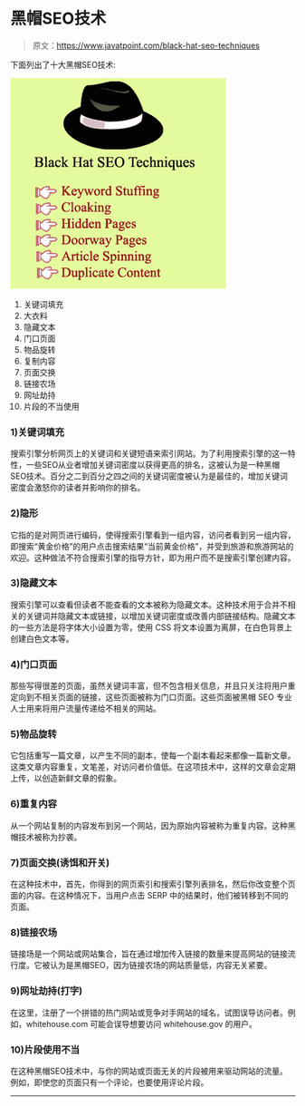 # 黑帽SEO技术

> 原文：<https://www.javatpoint.com/black-hat-seo-techniques>

下面列出了十大黑帽SEO技术:

![SEO Black hat seo techniques](img/fca7d94121c09825ccdb40f9b9425885.png)

1.  关键词填充
2.  大衣料
3.  隐藏文本
4.  门口页面
5.  物品旋转
6.  复制内容
7.  页面交换
8.  链接农场
9.  网址劫持
10.  片段的不当使用

### 1)关键词填充

搜索引擎分析网页上的关键词和关键短语来索引网站。为了利用搜索引擎的这一特性，一些SEO从业者增加关键词密度以获得更高的排名，这被认为是一种黑帽SEO技术。百分之二到百分之四之间的关键词密度被认为是最佳的，增加关键词密度会激怒你的读者并影响你的排名。

### 2)隐形

它指的是对网页进行编码，使得搜索引擎看到一组内容，访问者看到另一组内容，即搜索“黄金价格”的用户点击搜索结果“当前黄金价格”，并受到旅游和旅游网站的欢迎。这种做法不符合搜索引擎的指导方针，即为用户而不是搜索引擎创建内容。

### 3)隐藏文本

搜索引擎可以查看但读者不能查看的文本被称为隐藏文本。这种技术用于合并不相关的关键词并隐藏文本或链接，以增加关键词密度或改善内部链接结构。隐藏文本的一些方法是将字体大小设置为零，使用 CSS 将文本设置为离屏，在白色背景上创建白色文本等。

### 4)门口页面

那些写得很差的页面，虽然关键词丰富，但不包含相关信息，并且只关注将用户重定向到不相关页面的链接，这些页面被称为门口页面。这些页面被黑帽 SEO 专业人士用来将用户流量传递给不相关的网站。

### 5)物品旋转

它包括重写一篇文章，以产生不同的副本，使每一个副本看起来都像一篇新文章。这类文章内容重复，文笔差，对访问者价值低。在这项技术中，这样的文章会定期上传，以创造新鲜文章的假象。

### 6)重复内容

从一个网站复制的内容发布到另一个网站，因为原始内容被称为重复内容。这种黑帽技术被称为抄袭。

### 7)页面交换(诱饵和开关)

在这种技术中，首先，你得到的网页索引和搜索引擎列表排名，然后你改变整个页面的内容。在这种情况下，当用户点击 SERP 中的结果时，他们被转移到不同的页面。

### 8)链接农场

链接场是一个网站或网站集合，旨在通过增加传入链接的数量来提高网站的链接流行度。它被认为是黑帽SEO，因为链接农场的网站质量低，内容无关紧要。

### 9)网址劫持(打字)

在这里，注册了一个拼错的热门网站或竞争对手网站的域名，试图误导访问者。例如，whitehouse.com 可能会误导想要访问 whitehouse.gov 的用户。

### 10)片段使用不当

在这种黑帽SEO技术中，与你的网站或页面无关的片段被用来驱动网站的流量。例如，即使您的页面只有一个评论，也要使用评论片段。

* * *